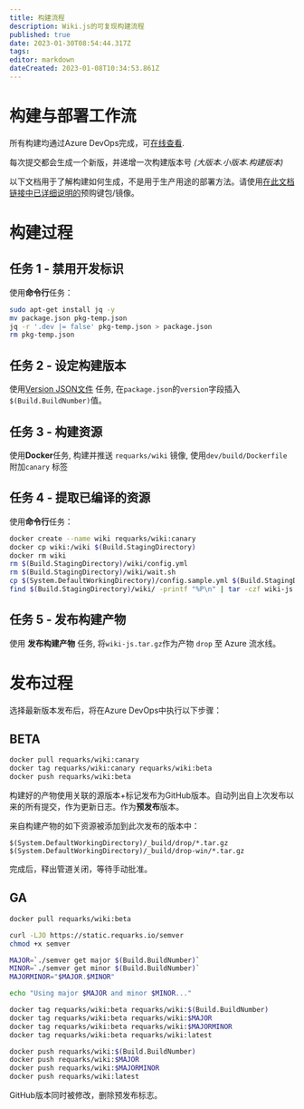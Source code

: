```yaml
---
title: 构建流程
description: Wiki.js的可复现构建流程
published: true
date: 2023-01-30T08:54:44.317Z
tags: 
editor: markdown
dateCreated: 2023-01-08T10:34:53.861Z
---
```


# 构建与部署工作流

所有构建均通过Azure DevOps完成，可[在线查看](https://dev.azure.com/requarks/wiki/_build?definitionId=9).

每次提交都会生成一个新版，并递增一次构建版本号 *(大版本.小版本.构建版本)*

以下文档用于了解构建如何生成，不是用于生产用途的部署方法。请使用[在此文档链接中已详细说明的](/install)预购键包/镜像。

# 构建过程

## 任务 1 - 禁用开发标识

使用**命令行**任务：

```bash
sudo apt-get install jq -y
mv package.json pkg-temp.json
jq -r '.dev |= false' pkg-temp.json > package.json
rm pkg-temp.json
```

## 任务 2 - 设定构建版本

使用[Version JSON文件](https://github.com/rfennell/AzurePipelines/wiki/Version-Assemblies-and-Packages-Tasks) 任务, 在`package.json`的`version`字段插入`$(Build.BuildNumber)`值。

## 任务 3 - 构建资源
使用**Docker**任务, 构建并推送 `requarks/wiki` 镜像, 使用`dev/build/Dockerfile`附加`canary` 标签

## 任务 4 - 提取已编译的资源

使用**命令行**任务：


```bash
docker create --name wiki requarks/wiki:canary
docker cp wiki:/wiki $(Build.StagingDirectory)
docker rm wiki
rm $(Build.StagingDirectory)/wiki/config.yml
rm $(Build.StagingDirectory)/wiki/wait.sh
cp $(System.DefaultWorkingDirectory)/config.sample.yml $(Build.StagingDirectory)/wiki/config.sample.yml
find $(Build.StagingDirectory)/wiki/ -printf "%P\n" | tar -czf wiki-js.tar.gz --no-recursion -C $(Build.StagingDirectory)/wiki/ -T -
```

## 任务 5 - 发布构建产物

使用 **发布构建产物** 任务, 将`wiki-js.tar.gz`作为产物 `drop` 至 Azure 流水线。

# 发布过程

选择最新版本发布后，将在Azure DevOps中执行以下步骤：

## BETA

```bash
docker pull requarks/wiki:canary
docker tag requarks/wiki:canary requarks/wiki:beta
docker push requarks/wiki:beta
```

构建好的产物使用关联的源版本+标记发布为GitHub版本。自动列出自上次发布以来的所有提交，作为更新日志。作为**预发布**版本。

来自构建产物的如下资源被添加到此次发布的版本中：
```
$(System.DefaultWorkingDirectory)/_build/drop/*.tar.gz
$(System.DefaultWorkingDirectory)/_build/drop-win/*.tar.gz
```

完成后，释出管道关闭，等待手动批准。

## GA

```bash
docker pull requarks/wiki:beta

curl -LJO https://static.requarks.io/semver
chmod +x semver

MAJOR=`./semver get major $(Build.BuildNumber)`
MINOR=`./semver get minor $(Build.BuildNumber)`
MAJORMINOR="$MAJOR.$MINOR"

echo "Using major $MAJOR and minor $MINOR..."

docker tag requarks/wiki:beta requarks/wiki:$(Build.BuildNumber)
docker tag requarks/wiki:beta requarks/wiki:$MAJOR
docker tag requarks/wiki:beta requarks/wiki:$MAJORMINOR
docker tag requarks/wiki:beta requarks/wiki:latest

docker push requarks/wiki:$(Build.BuildNumber)
docker push requarks/wiki:$MAJOR
docker push requarks/wiki:$MAJORMINOR
docker push requarks/wiki:latest
```

GitHub版本同时被修改，删除预发布标志。

